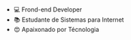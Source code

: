 - 💻 Frond-end Developer
- 📚 Estudante de Sistemas para Internet
- 😍 Apaixonado por Técnologia

<!---
elianfloresp/elianfloresp is a ✨ special ✨ repository because its `README.md` (this file) appears on your GitHub profile.
You can click the Preview link to take a look at your changes.
--->
